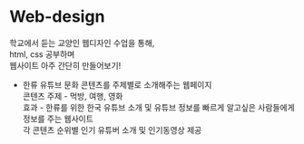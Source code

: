 # Web-design
학교에서 듣는 교양인 웹디자인 수업을 통해,  
html, css 공부하며  
웹사이트 아주 간단히 만들어보기!


* 한류 유튜브 문화 콘텐츠를 주제별로 소개해주는 웹페이지  
  콘텐츠 주제 - 먹방, 여행, 영화  
  효과 - 한류를 위한 한국 유튜브 소개 및 유튜브 정보를 빠르게 알고싶은 사람들에게 정보를 주는 웹사이트  
  각 콘텐츠 순위별 인기 유튜버 소개 및 인기동영상 제공  


